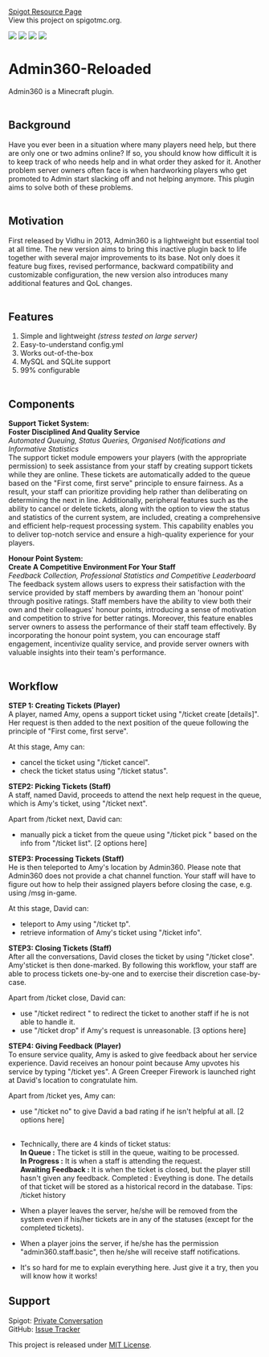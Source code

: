 [Spigot Resource Page](https://www.spigotmc.org/resources/admin360-reloaded.28285/) <br>
View this project on spigotmc.org.

![](https://img.shields.io/badge/Version-8.1.2-green) ![](https://img.shields.io/badge/Spigot-1.7+-lightgrey) ![](https://img.shields.io/badge/License-MIT-blue) ![](https://img.shields.io/badge/Language-Java-yellow) <br>

# Admin360-Reloaded

Admin360 is a Minecraft plugin. <br><br>

## Background

Have you ever been in a situation where many players need help, but there are only one or two admins online? If so, you should know how difficult it is to keep track of who needs help and in what order they asked for it. Another problem server owners often face is when hardworking players who get promoted to Admin start slacking off and not helping anymore. This plugin aims to solve both of these problems. <br><br>

## Motivation

First released by Vidhu in 2013, Admin360 is a lightweight but essential tool at all time. The new version aims to bring this inactive plugin back to life together with several major improvements to its base. Not only does it feature bug fixes, revised performance, backward compatibility and customizable configuration, the new version also introduces many additional features and QoL changes. <br><br>

## Features

1. Simple and lightweight _(stress tested on large server)_
2. Easy-to-understand config.yml
3. Works out-of-the-box
4. MySQL and SQLite support
5. 99% configurable <br><br>

## Components

**Support Ticket System: <br>
Foster Disciplined And Quality Service <br>**
_Automated Queuing, Status Queries, Organised Notifications and Informative Statistics <br>_
The support ticket module empowers your players (with the appropriate permission) to seek assistance from your staff by creating support tickets while they are online. These tickets are automatically added to the queue based on the "First come, first serve" principle to ensure fairness. As a result, your staff can prioritize providing help rather than deliberating on determining the next in line. Additionally, peripheral features such as the ability to cancel or delete tickets, along with the option to view the status and statistics of the current system, are included, creating a comprehensive and efficient help-request processing system. This capability enables you to deliver top-notch service and ensure a high-quality experience for your players.

**Honour Point System: <br>
Create A Competitive Environment For Your Staff <br>**
_Feedback Collection, Professional Statistics and Competitive Leaderboard <br>_
The feedback system allows users to express their satisfaction with the service provided by staff members by awarding them an 'honour point' through positive ratings. Staff members have the ability to view both their own and their colleagues' honour points, introducing a sense of motivation and competition to strive for better ratings. Moreover, this feature enables server owners to assess the performance of their staff team effectively. By incorporating the honour point system, you can encourage staff engagement, incentivize quality service, and provide server owners with valuable insights into their team's performance. <br> <br>

## Workflow

**STEP 1: Creating Tickets (Player)** <br>
A player, named Amy, opens a support ticket using "/ticket create [details]". Her request is then added to the next position of the queue following the principle of "First come, first serve".

At this stage, Amy can:
- cancel the ticket using "/ticket cancel".
- check the ticket status using "/ticket status".

**STEP2: Picking Tickets (Staff)** <br>
A staff, named David, proceeds to attend the next help request in the queue, which is Amy's ticket, using "/ticket next".

Apart from /ticket next, David can:
- manually pick a ticket from the queue using "/ticket pick <name>" based on the info from "/ticket list".
  \[2 options here\]

**STEP3: Processing Tickets (Staff)** <br>
He is then teleported to Amy's location by Admin360. Please note that Admin360 does not provide a chat channel function. Your staff will have to figure out how to help their assigned players before closing the case, e.g. using /msg in-game.

At this stage, David can:
- teleport to Amy using "/ticket tp".
- retrieve information of Amy's ticket using "/ticket info".

**STEP3: Closing Tickets (Staff)** <br>
After all the conversations, David closes the ticket by using "/ticket close". Amy'sticket is then done-marked. By following this workflow, your staff are able to process tickets one-by-one and to exercise their discretion case-by-case.

Apart from /ticket close, David can:
- use "/ticket redirect <name>" to redirect the ticket to another staff if he is not able to handle it.
- use "/ticket drop" if Amy's request is unreasonable.
  \[3 options here\]

**STEP4: Giving Feedback (Player)** <br>
To ensure service quality, Amy is asked to give feedback about her service experience. David receives an honour point because Amy upvotes his service by typing "/ticket yes". A Green Creeper Firework is launched right at David's location to congratulate him.

Apart from /ticket yes, Amy can:
- use "/ticket no" to give David a bad rating if he isn't helpful at all.
  \[2 options here\] <br><br>

- Technically, there are 4 kinds of ticket status:<br>
**In Queue :** The ticket is still in the queue, waiting to be processed. <br>
**In Progress :** It is when a staff is attending the request. <br>
**Awaiting Feedback :** It is when the ticket is closed, but the player still hasn't given any feedback.
Completed : Eveything is done. The details of that ticket will be stored as a historical record in the database. Tips: /ticket history


- When a player leaves the server, he/she will be removed from the system even if his/her tickets are in any of the statuses (except for the completed tickets).


- When a player joins the server, if he/she has the permission "admin360.staff.basic", then he/she will receive staff notifications.


- It's so hard for me to explain everything here. Just give it a try, then you will know how it works!


## Support

Spigot: [Private Conversation](https://www.spigotmc.org/members/jerryui.139798/) <br>
GitHub: [Issue Tracker](https://github.com/denniemok/Admin360-Reloaded/issues)

This project is released under [MIT License](https://opensource.org/license/mit/).